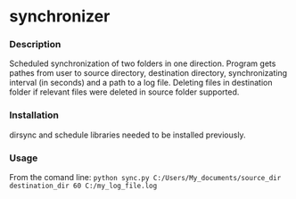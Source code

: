 # synchronizer
### Description
Scheduled synchronization of two folders in one direction. Program gets pathes from user to source directory, destination directory, synchronizating interval (in seconds) and a path to a log file. Deleting files in destination folder if relevant files were deleted in source folder supported.
### Installation
dirsync and schedule libraries needed to be installed previously.
### Usage
From the comand line:
`python sync.py C:/Users/My_documents/source_dir destination_dir 60 C:/my_log_file.log`
